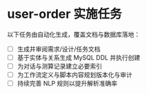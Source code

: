 # user-order 实施任务

以下任务由自动化生成，覆盖文档与数据库落地：

- [ ] 生成并审阅需求/设计/任务文档
- [ ] 基于实体与关系生成 MySQL DDL 并执行创建
- [ ] 为对话与测算记录建立必要索引
- [ ] 为工作流定义与脚本内容规划版本化与审计
- [ ] 持续完善 NLP 规则以提升解析准确率
